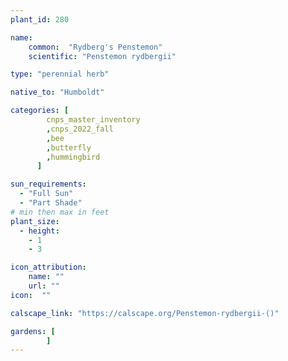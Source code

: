 ```yaml
---
plant_id: 280

name: 
    common:  "Rydberg's Penstemon"    
    scientific: "Penstemon rydbergii"  

type: "perennial herb"

native_to: "Humboldt"

categories: [
        cnps_master_inventory
        ,cnps_2022_fall
        ,bee
        ,butterfly
        ,hummingbird
      ]

sun_requirements:
  - "Full Sun"
  - "Part Shade"
# min then max in feet
plant_size:
  - height: 
    - 1
    - 3

icon_attribution: 
    name: ""
    url: ""
icon:  ""

calscape_link: "https://calscape.org/Penstemon-rydbergii-()"

gardens: [ 
        ]
---
```

